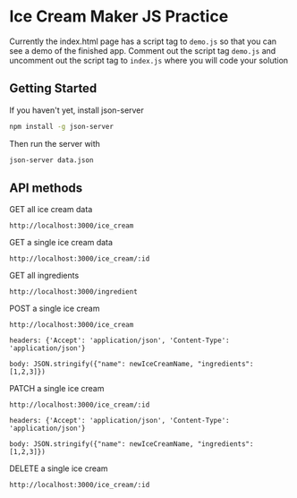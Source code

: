 # Ice Cream Maker JS Practice

Currently the index.html page has a script tag to ```demo.js``` so that you can see a demo of the finished app. Comment out the script tag ```demo.js``` and uncomment out the script tag to ```index.js``` where you will code your solution

## Getting Started

If you haven't yet, install json-server
```bash
npm install -g json-server
```

Then run the server with
```bash
json-server data.json
```

## API methods

GET all ice cream data

```
http://localhost:3000/ice_cream
```

GET a single ice cream data

```
http://localhost:3000/ice_cream/:id
```

GET all ingredients

```
http://localhost:3000/ingredient
```

POST a single ice cream


```
http://localhost:3000/ice_cream
```
```
headers: {'Accept': 'application/json', 'Content-Type': 'application/json'}
```
```
body: JSON.stringify({"name": newIceCreamName, "ingredients": [1,2,3]})
```

PATCH a single ice cream

```
http://localhost:3000/ice_cream/:id
```
```
headers: {'Accept': 'application/json', 'Content-Type': 'application/json'}
```
```
body: JSON.stringify({"name": newIceCreamName, "ingredients": [1,2,3]})
```

DELETE a single ice cream

```
http://localhost:3000/ice_cream/:id
```
